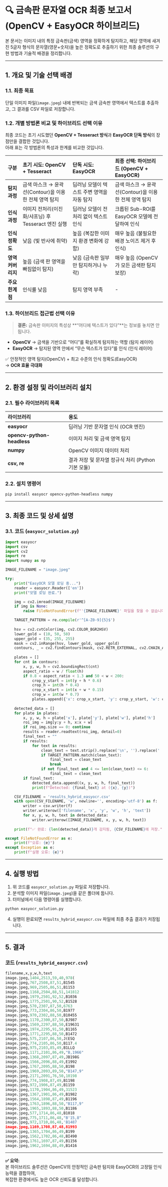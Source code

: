 # 🔍 금속판 문자열 OCR 최종 보고서 (OpenCV + EasyOCR 하이브리드)

본 문서는 이미지 내의 특정 금속판(금색) 영역을 정확하게 탐지하고, 해당 영역에 새겨진 5글자 형식의 문자열(영문+숫자)을 높은 정확도로 추출하기 위한 최종 솔루션의 구현 방법과 기술적 배경을 정리합니다.

---

## 1. 개요 및 기술 선택 배경

### 1.1. 최종 목표
단일 이미지 파일(`image.jpeg`) 내에 반복되는 금색 금속판 영역에서 텍스트를 추출하고, 그 결과를 CSV 파일로 저장합니다.

### 1.2. 개별 방법론 비교 및 하이브리드 선택 이유

최종 코드는 초기 시도했던 **OpenCV + Tesseract 방식**과 **EasyOCR 단독 방식**의 장점만을 결합한 것입니다.  
아래 표는 각 방법론의 특성과 한계를 비교한 것입니다.

| 구분 | 초기 시도: OpenCV + Tesseract | 단독 시도: EasyOCR | 최종 선택: 하이브리드 (OpenCV + EasyOCR) |
|:--|:--|:--|:--|
| **탐지 과정** | 금색 마스크 → 윤곽선(Contour)을 이용한 전체 영역 탐지 | 딥러닝 모델이 텍스트 주변 영역을 자동 탐지 | 금색 마스크 → 윤곽선(Contour)을 이용한 전체 영역 탐지 |
| **인식 과정** | 이미지 전처리(이진화/샤프닝) 후 Tesseract 엔진 실행 | 딥러닝 모델이 전처리 없이 텍스트 인식 | 크롭된 Sub-ROI를 EasyOCR 모델에 전달하여 인식 |
| **인식 정확도** | 낮음 (빛 반사에 취약) | 높음 (복잡한 이미지 환경 변화에 강함) | 매우 높음 (불필요한 배경 노이즈 제거 후 인식) |
| **영역 커버리지** | 높음 (금색 판 영역을 빠짐없이 탐지) | 낮음 (금속판 일부만 탐지하거나 누락) | 매우 높음 (OpenCV가 모든 금색판 탐지 보장) |
| **주요 한계점** | 인식률 낮음 | 탐지 영역 부족 | - |

### 1.3. 하이브리드 접근법 선택 이유

> **결론:** 금속판 이미지의 특성상 **“어디에 텍스트가 있다”**는 정보를 놓치면 안 됩니다.

- **OpenCV** → 금색을 기반으로 “어디”를 확실하게 탐지하는 역할 (탐지 레이어)
- **EasyOCR** → 탐지된 영역 안에서 “무슨 텍스트가 있다”를 인식 (인식 레이어)

✅ 안정적인 영역 탐지(OpenCV) + 최고 수준의 인식 정확도(EasyOCR)  
→ **OCR 효율 극대화**

---

## 2. 환경 설정 및 라이브러리 설치

### 2.1. 필수 라이브러리 목록

| 라이브러리 | 용도 |
|:--|:--|
| **easyocr** | 딥러닝 기반 문자열 인식 (OCR 엔진) |
| **opencv-python-headless** | 이미지 처리 및 금색 영역 탐지 |
| **numpy** | OpenCV 이미지 데이터 처리 |
| **csv, re** | 결과 저장 및 문자열 정규식 처리 (Python 기본 모듈) |

### 2.2. 설치 명령어

```bash
pip install easyocr opencv-python-headless numpy
```

---

## 3. 최종 코드 및 상세 설명

### 3.1. 코드 (`easyocr_solution.py`)

```python
import easyocr
import csv
import cv2
import re
import numpy as np

IMAGE_FILENAME = "image.jpeg" 

try:
    print("EasyOCR 모델 로딩 중...")
    reader = easyocr.Reader(['en'])
    print("모델 로딩 완료.")

    img = cv2.imread(IMAGE_FILENAME)
    if img is None:
        raise FileNotFoundError(f"'{IMAGE_FILENAME}' 파일을 찾을 수 없습니다.")

    TARGET_PATTERN = re.compile(r'^[A-Z0-9]{5}$')
    
    hsv = cv2.cvtColor(img, cv2.COLOR_BGR2HSV)
    lower_gold = (10, 50, 50)
    upper_gold = (35, 255, 255)
    mask = cv2.inRange(hsv, lower_gold, upper_gold)
    contours, _ = cv2.findContours(mask, cv2.RETR_EXTERNAL, cv2.CHAIN_APPROX_SIMPLE)
    
    plates = []
    for cnt in contours:
        x, y, w, h = cv2.boundingRect(cnt)
        aspect_ratio = w / float(h)
        if 0.8 < aspect_ratio < 1.3 and 50 < w < 200:
            crop_y_start = int(y + h * 0.6)
            crop_h = int(h * 0.4)
            crop_x_start = int(x + w * 0.15)
            crop_w = int(w * 0.7)
            plates.append({'x': crop_x_start, 'y': crop_y_start, 'w': crop_w, 'h': crop_h})
            
    detected_data = []
    for plate in plates:
        x, y, w, h = plate['x'], plate['y'], plate['w'], plate['h']
        roi_img = img[y:y + h, x:x + w]
        if roi_img.size == 0: continue
        results = reader.readtext(roi_img, detail=0) 
        final_text = ""
        if results:
            for text in results:
                clean_text = text.strip().replace('\n', '').replace(' ', '').upper()
                if TARGET_PATTERN.match(clean_text):
                    final_text = clean_text
                    break
                if not final_text and 4 <= len(clean_text) <= 6:
                    final_text = clean_text
        if final_text:
            detected_data.append((x, y, w, h, final_text))
            print(f"Detected: {final_text} at ({x}, {y})")

    CSV_FILENAME = 'results_hybrid_easyocr.csv'
    with open(CSV_FILENAME, 'w', newline='', encoding='utf-8') as f:
        writer = csv.writer(f)
        writer.writerow(['filename', 'x', 'y', 'w', 'h', 'text'])
        for x, y, w, h, text in detected_data:
            writer.writerow([IMAGE_FILENAME, x, y, w, h, text])
             
    print(f"✅ 완료: {len(detected_data)}개 감지됨, {CSV_FILENAME}에 저장.")

except FileNotFoundError as e:
    print(f"오류: {e}")
except Exception as e:
    print(f"실행 오류: {e}")
```

---

## 4. 실행 방법

1. 위 코드를 `easyocr_solution.py` 파일로 저장합니다.  
2. 분석할 이미지 파일(`image.jpeg`)을 같은 폴더에 둡니다.  
3. 터미널에서 다음 명령어를 실행합니다.

```bash
python easyocr_solution.py
```

4. 실행이 완료되면 `results_hybrid_easyocr.csv` 파일에 최종 추출 결과가 저장됩니다.

---

## 5. 결과

### 코드 (`results_hybrid_easyocr.csv`) 

```python
filename,x,y,w,h,text
image.jpeg,1404,2513,59,40,978(
image.jpeg,767,2508,87,51,B1545
image.jpeg,969,2505,86,51,B1153
image.jpeg,1168,2504,88,51,141812
image.jpeg,1979,2501,92,52,B1036
image.jpeg,1775,2501,90,52,B1528
image.jpeg,570,2307,87,50,6763
image.jpeg,773,2304,86,50,B1977
image.jpeg,970,2302,88,50,B10455
image.jpeg,1170,2300,87,50,BJ987
image.jpeg,1569,2297,88,50,E19631
image.jpeg,1974,2295,91,50,B1165
image.jpeg,1771,2295,88,50,B1472
image.jpeg,575,2107,86,50,J(ESQ
image.jpeg,774,2105,86,50,B117.4
image.jpeg,975,2103,85,49,B1LLQ
image.jpeg,1171,2101,86,49,"B,1966"
image.jpeg,1368,2097,87,49,JB198G
image.jpeg,1566,2096,88,49,E1992
image.jpeg,1767,2095,88,50,B198
image.jpeg,1969,2093,89,50,"B147,9"
image.jpeg,2171,2091,76,50,10198
image.jpeg,774,1908,87,49,B1198
image.jpeg,972,1906,87,49,B1159
image.jpeg,1170,1904,86,49,31523
image.jpeg,1367,1901,86,49,B1982
image.jpeg,1564,1898,87,49,B1196
image.jpeg,1763,1896,88,50,"B117,9"
image.jpeg,1965,1893,88,50,B1186
image.jpeg,577,1714,86,48,B1018
image.jpeg,775,1711,86,48,"B'15,8"
image.jpeg,972,1710,86,48,'B1487
image.jpeg,1169,1708,87,48,81993
image.jpeg,1365,1704,86,49,B199
image.jpeg,1562,1702,86,48,BI490
image.jpeg,1761,1697,87,49,B1156
image.jpeg,1962,1694,88,49,B1416
```
---

**✅ 요약:**  
본 하이브리드 솔루션은 OpenCV의 안정적인 금속판 탐지와 EasyOCR의 고정밀 인식 능력을 결합하여,  
복잡한 환경에서도 높은 OCR 신뢰도를 달성합니다.
